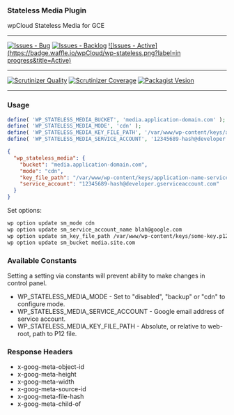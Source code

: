 ### Stateless Media Plugin

wpCloud Stateless Media for GCE

***
[![Issues - Bug](https://badge.waffle.io/wpCloud/wp-stateless.png?label=bug&title=Bugs)](http://waffle.io/wpCloud/wp-stateless)
[![Issues - Backlog](https://badge.waffle.io/wpCloud/wp-stateless.png?label=backlog&title=Backlog)](http://waffle.io/wpCloud/wp-stateless/)
[![Issues - Active](https://badge.waffle.io/wpCloud/wp-stateless.png?label=in progress&title=Active)](http://waffle.io/wpCloud/wp-stateless/)
***
[![Scrutinizer Quality](http://img.shields.io/scrutinizer/g/wpCloud/wp-stateless.svg)](https://scrutinizer-ci.com/g/wpCloud/wp-stateless)
[![Scrutinizer Coverage](http://img.shields.io/scrutinizer/coverage/g/wpCloud/wp-stateless.svg)](https://scrutinizer-ci.com/g/wpCloud/wp-stateless)
[![Packagist Vesion](http://img.shields.io/packagist/v/wpCloud/wp-stateless.svg)](https://packagist.org/packages/wpCloud/wp-stateless)
***


### Usage

```php
define( 'WP_STATELESS_MEDIA_BUCKET', 'media.application-domain.com' );
define( 'WP_STATELESS_MEDIA_MODE', 'cdn' );
define( 'WP_STATELESS_MEDIA_KEY_FILE_PATH', '/var/www/wp-content/keys/application-name-service-id.p12' );
define( 'WP_STATELESS_MEDIA_SERVICE_ACCOUNT', '12345689-hash@developer.gserviceaccount.com' );
```


```json
{
  "wp_stateless_media": {
    "bucket": "media.application-domain.com",
    "mode": "cdn",
    "key_file_path": "/var/www/wp-content/keys/application-name-service-id.p12",
    "service_account": "12345689-hash@developer.gserviceaccount.com"
  }
}
```

Set options:
```sh
wp option update sm_mode cdn
wp option update sm_service_account_name blah@google.com
wp option update sm_key_file_path /var/www/wp-content/keys/some-key.p12
wp option update sm_bucket media.site.com
```

### Available Constants
Setting a setting via constants will prevent ability to make changes in control panel.

* WP_STATELESS_MEDIA_MODE - Set to "disabled", "backup" or "cdn" to configure mode. 
* WP_STATELESS_MEDIA_SERVICE_ACCOUNT - Google email address of service account.
* WP_STATELESS_MEDIA_KEY_FILE_PATH - Absolute, or relative to web-root, path to P12 file.

### Response Headers

* x-goog-meta-object-id
* x-goog-meta-height
* x-goog-meta-width
* x-goog-meta-source-id
* x-goog-meta-file-hash
* x-goog-meta-child-of
